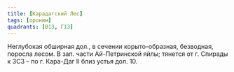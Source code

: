 ```yaml
---
title: [Карадагский Лес]
tags: [ороним]
quadrants: [В13, Г13]
---
```


Неглубокая обширная дол., в сечении корыто-образная, безводная, поросла лесом. В
зап. части Ай-Петринской яйлы; тянется от г. Спирады к ЗСЗ – по г. Кара-Даг II
близ устья дол. 10.
